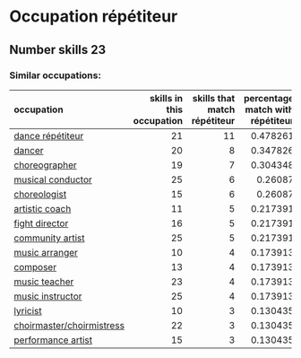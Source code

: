 # Occupation répétiteur
## Number skills 23
### Similar occupations:
| occupation                                                |   skills in this occupation |   skills that match répétiteur |   percentage match with répétiteur |   skills not in répétiteur |
|:----------------------------------------------------------|----------------------------:|-------------------------------:|-----------------------------------:|---------------------------:|
| [dance répétiteur](dance_répétiteur.md)                   |                          21 |                             11 |                           0.478261 |                         10 |
| [dancer](dancer.md)                                       |                          20 |                              8 |                           0.347826 |                         12 |
| [choreographer](choreographer.md)                         |                          19 |                              7 |                           0.304348 |                         12 |
| [musical conductor](musical_conductor.md)                 |                          25 |                              6 |                           0.26087  |                         19 |
| [choreologist](choreologist.md)                           |                          15 |                              6 |                           0.26087  |                          9 |
| [artistic coach](artistic_coach.md)                       |                          11 |                              5 |                           0.217391 |                          6 |
| [fight director](fight_director.md)                       |                          16 |                              5 |                           0.217391 |                         11 |
| [community artist](community_artist.md)                   |                          25 |                              5 |                           0.217391 |                         20 |
| [music arranger](music_arranger.md)                       |                          10 |                              4 |                           0.173913 |                          6 |
| [composer](composer.md)                                   |                          13 |                              4 |                           0.173913 |                          9 |
| [music teacher](music_teacher.md)                         |                          23 |                              4 |                           0.173913 |                         19 |
| [music instructor](music_instructor.md)                   |                          25 |                              4 |                           0.173913 |                         21 |
| [lyricist](lyricist.md)                                   |                          10 |                              3 |                           0.130435 |                          7 |
| [choirmaster/choirmistress](choirmaster-choirmistress.md) |                          22 |                              3 |                           0.130435 |                         19 |
| [performance artist](performance_artist.md)               |                          15 |                              3 |                           0.130435 |                         12 |
